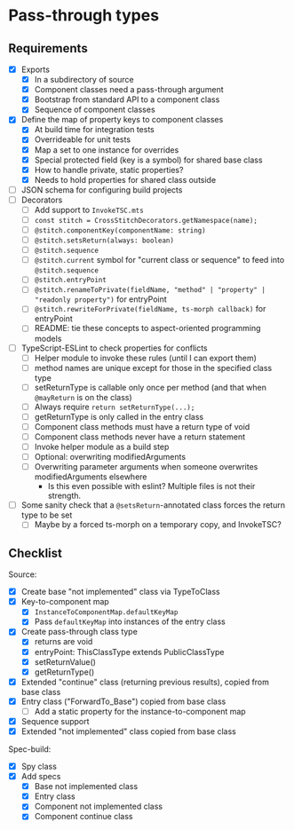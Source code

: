 # Pass-through types

## Requirements

- [x] Exports
  - [x] In a subdirectory of source
  - [x] Component classes need a pass-through argument
  - [x] Bootstrap from standard API to a component class
  - [x] Sequence of component classes
- [x] Define the map of property keys to component classes
  - [x] At build time for integration tests
  - [x] Overrideable for unit tests
  - [x] Map a set to one instance for overrides
  - [x] Special protected field (key is a symbol) for shared base class
  - [x] How to handle private, static properties?
  - [x] Needs to hold properties for shared class outside
- [ ] JSON schema for configuring build projects
- [ ] Decorators
  - [ ] Add support to `InvokeTSC.mts`
  - [ ] `const stitch = CrossStitchDecorators.getNamespace(name);`
  - [ ] `@stitch.componentKey(componentName: string)`
  - [ ] `@stitch.setsReturn(always: boolean)`
  - [ ] `@stitch.sequence`
  - [ ] `@stitch.current` symbol for "current class or sequence" to feed into `@stitch.sequence`
  - [ ] `@stitch.entryPoint`
  - [ ] `@stitch.renameToPrivate(fieldName, "method" | "property" | "readonly property")` for entryPoint
  - [ ] `@stitch.rewriteForPrivate(fieldName, ts-morph callback)` for entryPoint
  - [ ] README: tie these concepts to aspect-oriented programming models
- [ ] TypeScript-ESLint to check properties for conflicts
  - [ ] Helper module to invoke these rules (until I can export them)
  - [ ] method names are unique except for those in the specified class type
  - [ ] setReturnType is callable only once per method (and that when `@mayReturn` is on the class)
  - [ ] Always require `return setReturnType(...);`
  - [ ] getReturnType is only called in the entry class
  - [ ] Component class methods must have a return type of void
  - [ ] Component class methods never have a return statement
  - [ ] Invoke helper module as a build step
  - [ ] Optional: overwriting modifiedArguments
  - [ ] Overwriting parameter arguments when someone overwrites modifiedArguments elsewhere
    - Is this even possible with eslint?  Multiple files is not their strength.
- [ ] Some sanity check that a `@setsReturn`-annotated class forces the return type to be set
  - [ ] Maybe by a forced ts-morph on a temporary copy, and InvokeTSC?

## Checklist

Source:

- [x] Create base "not implemented" class via TypeToClass
- [x] Key-to-component map
  - [x] `InstanceToComponentMap.defaultKeyMap`
  - [x] Pass `defaultKeyMap` into instances of the entry class
- [x] Create pass-through class type
  - [x] returns are void
  - [x] entryPoint: ThisClassType extends PublicClassType
  - [x] setReturnValue()
  - [x] getReturnType()
- [x] Extended "continue" class (returning previous results), copied from base class
- [x] Entry class ("ForwardTo_Base") copied from base class
  - [ ] Add a static property for the instance-to-component map
- [x] Sequence support
- [x] Extended "not implemented" class copied from base class

Spec-build:

- [x] Spy class
- [x] Add specs
  - [x] Base not implemented class
  - [x] Entry class
  - [x] Component not implemented class
  - [x] Component continue class
